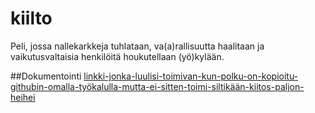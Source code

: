 # kiilto
Peli, jossa nallekarkkeja tuhlataan, va(a)rallisuutta haalitaan ja vaikutusvaltaisia henkilöitä houkutellaan (yö)kylään.

##Dokumentointi
[linkki-jonka-luulisi-toimivan-kun-polku-on-kopioitu-githubin-omalla-työkalulla-mutta-ei-sitten-toimi-siltikään-kiitos-paljon-heihei](kiilto/dokumentointi/aiheenKuvausJaRakenne.md)
